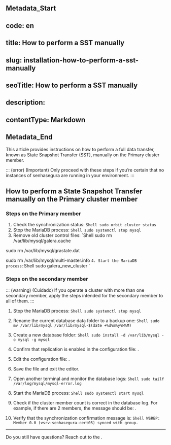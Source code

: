 ## Metadata_Start 
## code: en
## title: How to perform a SST manually 
## slug: installation-how-to-perform-a-sst-manually 
## seoTitle: How to perform a SST manually 
## description:  
## contentType: Markdown 
## Metadata_End
This article provides instructions on how to perform a full data transfer, known as State Snapshot Transfer (SST), manually on the Primary cluster member.


::: (error) (Important)
Only proceed with these steps if you’re certain that no instances of senhasegura are running in your environment.
:::


## How to perform a State Snapshot Transfer manually on the Primary cluster member

### Steps on the Primary member

1. Check the synchronization status:
`Shell
sudo orbit cluster status
`
2. Stop the MariaDB process:
`Shell
sudo systemctl stop mysql
`
3. Remove old cluster control files:
`Shell
sudo rm /var/lib/mysql/galera.cache


sudo rm /var/lib/mysql/grastate.dat


sudo rm /var/lib/mysql/multi-master.info
`
4. Start the MariaDB process:
`Shell
sudo galera_new_cluster
`
### Steps on the secondary member

::: (warning) (Cuidado)
If you operate a cluster with more than one secondary member, apply the steps intended for the secondary member to all of them.
:::

1. Stop the MariaDB process:
`Shell
sudo systemctl stop mysql
`
2. Rename the current database data folder to a backup one:
`Shell
sudo mv /var/lib/mysql /var/lib/mysql-$(date +%d%m%y%H%M)
`
3. Create a new database folder:
`Shell
sudo install -d /var/lib/mysql -o mysql -g mysql
`
4. Confirm that replication is enabled in the configuration file: .

5. Edit the configuration file: .
6. Save the file and exit the editor.
7. Open another terminal and monitor the database logs:
`Shell
sudo tailf /var/log/mysql/mysql-error.log
`
8. Start the MariaDB process:
`Shell
sudo systemctl start mysql
`
9. Check if the cluster member count is correct in the database log. For example, if there are 2 members, the message should be: .

10. Verify that the synchronization confirmation message is:
`Shell
WSREP: Member 0.0 (vsrv-senhasegura-cert05) synced with group.
`

* * *

Do you still have questions? Reach out to the .